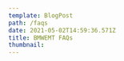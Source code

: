 ```yaml
---
template: BlogPost
path: /faqs
date: 2021-05-02T14:59:36.571Z
title: BMWEMT FAQs
thumbnail: 
---
```

#  